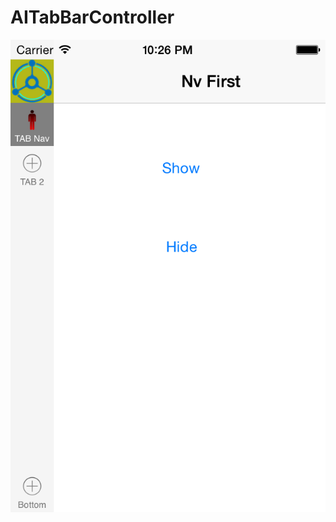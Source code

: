 AITabBarController
==================

![alt tag](https://raw.githubusercontent.com/AldoOS/AITabBarController/master/HBTabSideController/screenshot.png)
